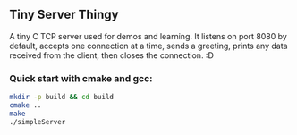 ## Tiny Server Thingy

A tiny C TCP server used for demos and learning. It listens on port 8080 by default, accepts one connection at a time, sends a greeting, prints any data received from the client, then closes the connection. :D 

### Quick start with cmake and gcc:
```bash
mkdir -p build && cd build
cmake ..
make
./simpleServer
```
